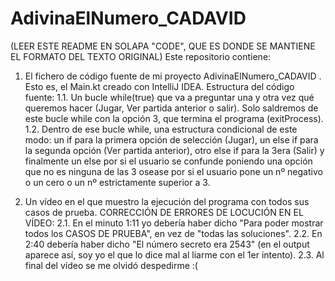 # AdivinaElNumero_CADAVID
(LEER ESTE README EN SOLAPA "CODE", QUE ES DONDE SE MANTIENE EL FORMATO DEL TEXTO ORIGINAL)
Este repositorio contiene:

1. El fichero de código fuente de mi proyecto AdivinaElNumero_CADAVID . Esto es, el Main.kt creado con IntelliJ IDEA.
   Estructura del código fuente:
   1.1. Un bucle while(true) que va a preguntar una y otra vez qué queremos hacer (Jugar, Ver partida anterior o salir). Solo saldremos de este bucle while con la opción 3, que termina el programa (exitProcess).
   1.2. Dentro de ese bucle while, una estructura condicional de este modo: un if para la primera opción de selección (Jugar), un else if para la segunda opción (Ver partida anterior), otro else if para la 3era (Salir) y finalmente un else por si el usuario se confunde poniendo una opción que no es ninguna de las 3 osease por si el usuario pone un nº negativo o un cero o un nº estrictamente superior a 3.
   
2. Un vídeo en el que muestro la ejecución del programa con todos sus casos de prueba.
  CORRECCIÓN DE ERRORES DE LOCUCIÓN EN EL VÍDEO:
   2.1. En el minuto 1:11 yo debería haber dicho "Para poder mostrar todos los CASOS DE PRUEBA", en vez de "todas las soluciones".
   2.2. En 2:40 debería haber dicho "El número secreto era 2543" (en el output aparece así, soy yo el que lo dice mal al liarme con el 1er intento).
   2.3. Al final del vídeo se me olvidó despedirme :(
